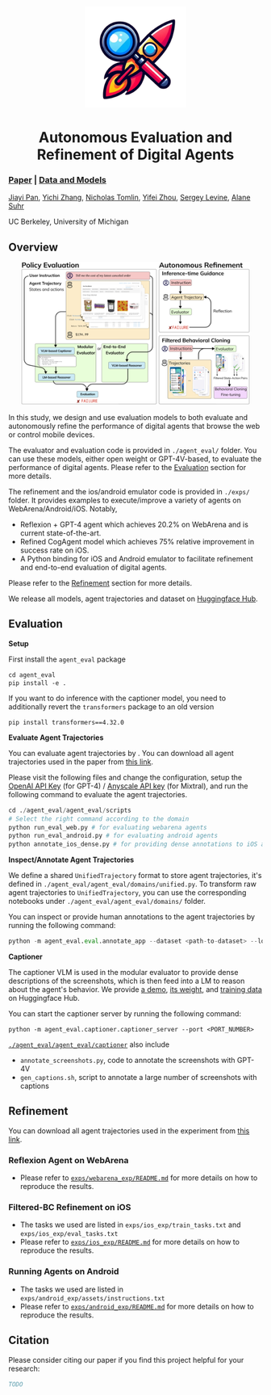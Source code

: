 <div align="center">
  <img src="./assets/logo.png" alt="Logo" width="200" height="200">
  <h1 align="center">Autonomous Evaluation and Refinement of Digital Agents</h1>
</div>

### [Paper](https://arxiv.org/abs/2404.06474) | [Data and Models](https://huggingface.co/agent-eval-refine)

[Jiayi Pan](https://www.jiayipan.me/), [Yichi Zhang](https://sled.eecs.umich.edu/author/yichi-zhang/), [Nicholas Tomlin](https://people.eecs.berkeley.edu/~nicholas_tomlin/), [Yifei Zhou](https://yifeizhou02.github.io/), [Sergey Levine](https://people.eecs.berkeley.edu/~svlevine/), [Alane Suhr](https://www.alanesuhr.com/)

UC Berkeley, University of Michigan

<!-- 
## Contents:
1. [Getting Started](#start)
2. [Benchmark](#benchmarks)
3. [Evaluation](#evaluation)
4. [Training](#training)
5. [License](#license)
6. [Citation](#citation)
7. [Acknowledgement](#acknowledgement) -->

## Overview
<div align="center">
  <img src="./assets/overview.png" alt="Overview" style="width: 90%;">
</div>

In this study, we design and use evaluation models to both evaluate and autonomously refine the performance of digital agents that browse the web or control mobile devices.

The evaluator and evaluation code is provided in `./agent_eval/` folder. You can use these models, either open weight or GPT-4V-based, to evaluate the performance of digital agents. Please refer to the [Evaluation](#Evaluation) section for more details.

The refinement and the ios/android emulator code is provided in `./exps/` folder. It provides examples to execute/improve a variety of agents on WebArena/Android/iOS.  Notably,
- Reflexion + GPT-4 agent which achieves 20.2% on WebArena and is current state-of-the-art. 
- Refined CogAgent model which achieves 75% relative improvement in success rate on iOS. 
- A Python binding for iOS and Android emulator to facilitate refinement and end-to-end evaluation of digital agents.

Please refer to the [Refinement](#Refinement) section for more details.

We release all models, agent trajectories and dataset on [Huggingface Hub](https://huggingface.co/Agent-Eval-Refine).

## Evaluation <a name="Evaluation"></a>
**Setup**

First install the `agent_eval` package
```
cd agent_eval
pip install -e .
```

If you want to do inference with the captioner model, you need to additionally revert the `transformers` package to an old version 

```
pip install transformers==4.32.0
```

**Evaluate Agent Trajectories**

You can evaluate agent trajectories by . You can download all agent trajectories used in the paper from [this link](https://huggingface.co/datasets/Agent-Eval-Refine/Agent-Trajectories).


Please visit the following files and change the configuration, setup the [OpenAI API Key](https://openai.com/blog/openai-api) (for GPT-4) / [Anyscale API key](https://www.anyscale.com/endpoints) (for Mixtral), and run the following command to evaluate the agent trajectories.
```python
cd ./agent_eval/agent_eval/scripts
# Select the right command according to the domain
python run_eval_web.py # for evaluating webarena agents
python run_eval_android.py # for evaluating android agents
python annotate_ios_dense.py # for providing dense annotations to iOS agents, later used as rewards in filtered-bc
```

**Inspect/Annotate Agent Trajectories**

We define a shared `UnifiedTrajectory` format to store agent trajectories, it's defined in `./agent_eval/agent_eval/domains/unified.py`. To transform raw agent trajectories to `UnifiedTrajectory`, you can use the corresponding notebooks under `./agent_eval/agent_eval/domains/` folder.

You can inspect or provide human annotations to the agent trajectories by running the following command:

```python
python -m agent_eval.eval.annotate_app --dataset <path-to-dataset> --log_name <log-name>
```

**Captioner**

The captioner VLM is used in the modular evaluator to provide dense descriptions of the screenshots, which is then feed into a LM to reason about the agent's behavior.
We provide [a demo](https://huggingface.co/spaces/Agent-Eval-Refine/Captioner), [its weight](https://huggingface.co/Agent-Eval-Refine/Captioner), and [training data](https://huggingface.co/datasets/Agent-Eval-Refine/GUI-Dense-Descriptions) on Huggingface Hub.

You can start the captioner server by running the following command:
```
python -m agent_eval.captioner.captioner_server --port <PORT_NUMBER>
````

[`./agent_eval/agent_eval/captioner`](./agent_eval/agent_eval/captioner) also include
- `annotate_screenshots.py`, code to annotate the screenshots with GPT-4V 
- `gen_captions.sh`, script to annotate a large number of screenshots with captions

## Refinement <a name="Refinement"></a>

You can download all agent trajectories used in the experiment from [this link](https://huggingface.co/datasets/Agent-Eval-Refine/Agent-Trajectories).

### Reflexion Agent on WebArena
- Please refer to [`exps/webarena_exp/README.md`](exps/webarena_exp/README.md) for more details on how to reproduce the results.

### Filtered-BC Refinement on iOS
- The tasks we used are listed in `exps/ios_exp/train_tasks.txt` and `exps/ios_exp/eval_tasks.txt`
- Please refer to [`exps/ios_exp/README.md`](exps/ios_exp/README.md) for more details on how to reproduce the results.

### Running Agents on Android
- The tasks we used are listed in `exps/android_exp/assets/instructions.txt`
- Please refer to [`exps/android_exp/README.md`](exps/android_exp/README.md) for more details on how to reproduce the results.


## Citation <a name="citation"></a>
Please consider citing our paper if you find this project helpful for your research:

```bibtex
TODO
```
